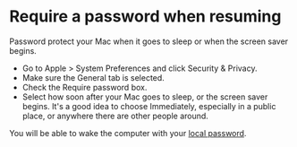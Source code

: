# Require a password when resuming

Password protect your Mac when it goes to sleep or when the screen saver begins.

* Go to Apple > System Preferences and click Security & Privacy. 
* Make sure the General tab is selected.
* Check the Require password box. 
* Select how soon after your Mac goes to sleep, or the screen saver begins. It's a good idea to choose Immediately, especially in a public place, or anywhere there are other people around.

You will be able to wake the computer with your [local password](login.md).
